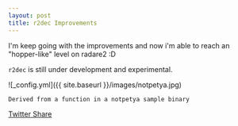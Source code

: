 ```yaml
---
layout: post
title: r2dec Improvements
---
```


I'm keep going with the improvements and now i'm able to reach an "hopper-like" level on radare2 :D

`r2dec` is still under development and experimental.

![_config.yml]({{ site.baseurl }}/images/notpetya.jpg)

`Derived from a function in a notpetya sample binary`

[Twitter Share](https://twitter.com/Der0ad/status/962445411167354880)